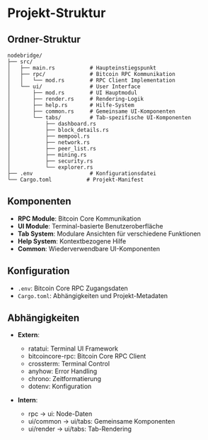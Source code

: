# Projekt-Struktur

## Ordner-Struktur
```
nodebridge/
├── src/
│   ├── main.rs           # Haupteinstiegspunkt
│   ├── rpc/              # Bitcoin RPC Kommunikation
│   │   └── mod.rs        # RPC Client Implementation
│   └── ui/               # User Interface
│       ├── mod.rs        # UI Hauptmodul
│       ├── render.rs     # Rendering-Logik
│       ├── help.rs       # Hilfe-System
│       ├── common.rs     # Gemeinsame UI-Komponenten
│       └── tabs/         # Tab-spezifische UI-Komponenten
│           ├── dashboard.rs
│           ├── block_details.rs
│           ├── mempool.rs
│           ├── network.rs
│           ├── peer_list.rs
│           ├── mining.rs
│           ├── security.rs
│           └── explorer.rs
├── .env                  # Konfigurationsdatei
└── Cargo.toml           # Projekt-Manifest
```

## Komponenten
- **RPC Module**: Bitcoin Core Kommunikation
- **UI Module**: Terminal-basierte Benutzeroberfläche
- **Tab System**: Modulare Ansichten für verschiedene Funktionen
- **Help System**: Kontextbezogene Hilfe
- **Common**: Wiederverwendbare UI-Komponenten

## Konfiguration
- `.env`: Bitcoin Core RPC Zugangsdaten
- `Cargo.toml`: Abhängigkeiten und Projekt-Metadaten

## Abhängigkeiten
- **Extern**:
  - ratatui: Terminal UI Framework
  - bitcoincore-rpc: Bitcoin Core RPC Client
  - crossterm: Terminal Control
  - anyhow: Error Handling
  - chrono: Zeitformatierung
  - dotenv: Konfiguration

- **Intern**:
  - rpc → ui: Node-Daten
  - ui/common → ui/tabs: Gemeinsame Komponenten
  - ui/render → ui/tabs: Tab-Rendering